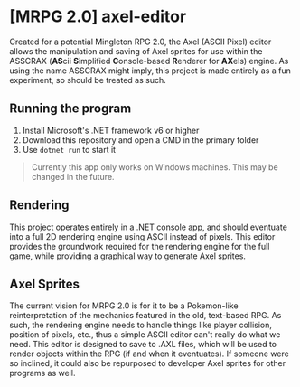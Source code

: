 # [MRPG 2.0] axel-editor
Created for a potential Mingleton RPG 2.0, the Axel (ASCII Pixel) editor allows the manipulation and saving of Axel sprites for use within the ASSCRAX (**AS**cii **S**implified **C**onsole-based **R**enderer for **AX**els) engine. 
As using the name ASSCRAX might imply, this project is made entirely as a fun experiment, so should be treated as such.

## Running the program
1. Install Microsoft's .NET framework v6 or higher
2. Download this repository and open a CMD in the primary folder
3. Use `dotnet run` to start it
> Currently this app only works on Windows machines. This may be changed in the future.

## Rendering
This project operates entirely in a .NET console app, and should eventuate into a full 2D rendering engine using ASCII instead of pixels. This editor provides the groundwork required for the rendering engine for the full game, while providing a graphical way to generate Axel sprites.

## Axel Sprites
The current vision for MRPG 2.0 is for it to be a Pokemon-like reinterpretation of the mechanics featured in the old, text-based RPG. As such, the rendering engine needs to handle things like player collision, position of pixels, etc., thus a simple ASCII editor can't really do what we need. This editor is designed to save to .AXL files, which will be used to render objects within the RPG (if and when it eventuates).
If someone were so inclined, it could also be repurposed to developer Axel sprites for other programs as well.
